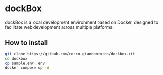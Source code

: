 # dockBox
dockBox is a local development environment based on Docker, designed to facilitate web development across multiple platforms.


## How to install
```bash
git clone https://github.com/rocco-giandomenico/dockbox.git
cd dockbox
cp sample.env .env
docker compose up -d
```

